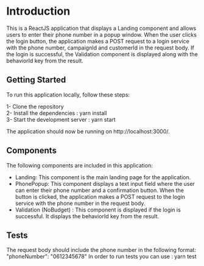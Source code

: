 # Introduction

This is a ReactJS application that displays a Landing component and allows users to enter their phone number in a popup window. When the user clicks the login button, the application makes a POST request to a login service with the phone number, campaignId and customerId in the request body. If the login is successful, the Validation component is displayed along with the behaviorId key from the result.

## Getting Started
To run this application locally, follow these steps:

1- Clone the repository <br>
2- Install the dependencies : yarn install<br>
3- Start the development server : yarn start 

The application should now be running on http://localhost:3000/.

## Components

The following components are included in this application:
- Landing: This component is the main landing page for the application.
- PhonePopup: This component displays a text input field where the user can enter their phone number and a confirmation button. When the button is clicked, the application makes a POST request to the login service with the phone number in the request body.
- Validation (NoBudget) : This component is displayed if the login is successful. It displays the behaviorId key from the result.

## Tests
The request body should include the phone number in the following format:  "phoneNumber": "0612345678"
In order to run tests you can use : yarn test


